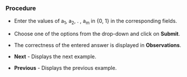 ### Procedure

- Enter the values of a<sub>1</sub>, a<sub>2</sub>, . , a<sub>m</sub> in {0, 1} in the corresponding fields.
                         
- Choose one of the options from the drop-down and click on <b>Submit</b>.

- The correctness of the entered answer is displayed in <b>Observations</b>.

- <b>Next</b> - Displays the next example.

- <b>Previous</b> - Displays the previous example.
	
